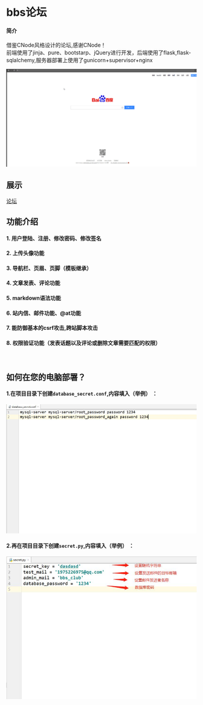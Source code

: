 # bbs论坛<br>
#### 简介
借鉴CNode风格设计的论坛,感谢CNode！<br>
前端使用了jinja、pure、bootstarp、jQuery进行开发，后端使用了flask,flask-sqlalchemy,服务器部署上使用了gunicorn+supervisor+nginx


![demo](https://github.com/CHIKITCHONG/bbs/blob/master/demo.gif)
<br>

## 展示
[论坛](193.112.171.150)<br>

## 功能介绍
#### 1. 用户登陆、注册、修改密码、修改签名
#### 2. 上传头像功能
#### 3. 导航栏、页眉、页脚（模板继承）
#### 4. 文章发表、评论功能
#### 5. markdown语法功能
#### 6. 站内信、邮件功能、@at功能
#### 7. 能防御基本的csrf攻击,跨站脚本攻击
#### 8. 权限验证功能（发表话题以及评论或删除文章需要匹配的权限）
<br>

## 如何在您的电脑部署？
#### 1.在项目目录下创建`database_secret.conf`,内容填入（举例） ：<br>

![eg1](https://github.com/CHIKITCHONG/bbs/blob/master/data_base.conf.jpg)<br>

#### 2.再在项目目录下创建`secret.py`,内容填入（举例） ：<br>

![eg1](https://github.com/CHIKITCHONG/bbs/blob/master/secret.py.jpg)
